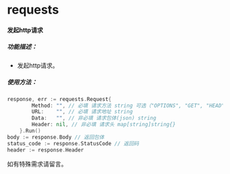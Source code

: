# requests
#### 发起http请求
##### 功能描述：
* 发起http请求。
##### 使用方法：
```go
response, err := requests.Request{
		Method: "", // 必填 请求方法 string 可选（"OPTIONS", "GET", "HEAD", "POST", "PUT", "DELETE", "TRACE", "CONNECT", "PATCH"）
		URL:    "", // 必填 请求地址 string
		Data:   "", // 非必填 请求包体(json) string
		Header: nil, // 非必填 请求头 map[string]string{}
	}.Run()
body := response.Body // 返回包体
status_code := response.StatusCode // 返回码
header := response.Header 
```

如有特殊需求请留言。
